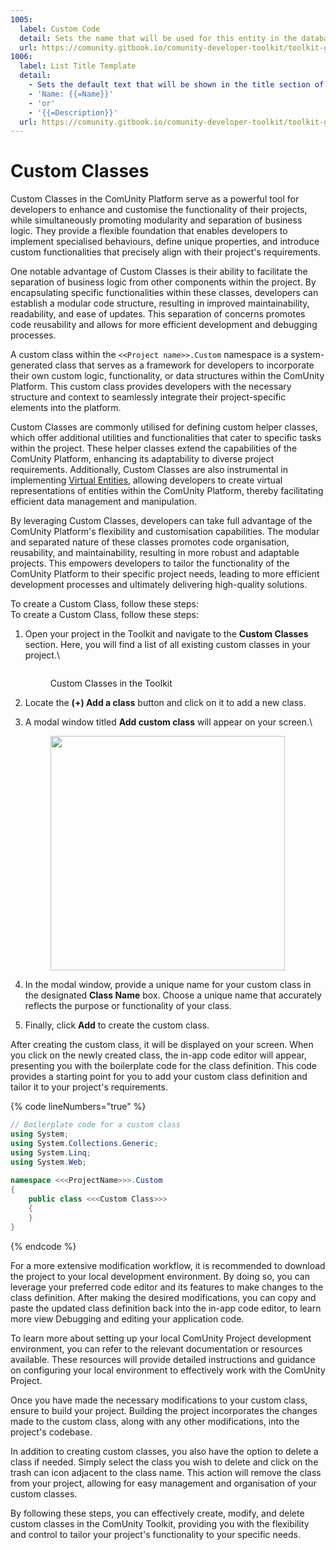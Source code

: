 ```yaml
---
1005:
  label: Custom Code
  detail: Sets the name that will be used for this entity in the database context
  url: https://comunity.gitbook.io/comunity-developer-toolkit/toolkit-guides/data/customising-the-data-model/creating-entities-in-the-data-model-step-by-step-guide#entity-properties
1006:
  label: List Title Template
  detail:
    - Sets the default text that will be shown in the title section of a list view item. Values can use the template syntax to populate the text with record field values, for example:
    - 'Name: {{=Name}}'
    - 'or'
    - '{{=Description}}'
  url: https://comunity.gitbook.io/comunity-developer-toolkit/toolkit-guides/data/customising-the-data-model/creating-entities-in-the-data-model-step-by-step-guide#entity-properties
---
```


# Custom Classes

Custom Classes in the ComUnity Platform serve as a powerful tool for developers to enhance and customise the functionality of their projects, while simultaneously promoting modularity and separation of business logic. They provide a flexible foundation that enables developers to implement specialised behaviours, define unique properties, and introduce custom functionalities that precisely align with their project's requirements.

One notable advantage of Custom Classes is their ability to facilitate the separation of business logic from other components within the project. By encapsulating specific functionalities within these classes, developers can establish a modular code structure, resulting in improved maintainability, readability, and ease of updates. This separation of concerns promotes code reusability and allows for more efficient development and debugging processes.

A custom class within the `<<Project name>>.Custom` namespace is a system-generated class that serves as a framework for developers to incorporate their own custom logic, functionality, or data structures within the ComUnity Platform. This custom class provides developers with the necessary structure and context to seamlessly integrate their project-specific elements into the platform.

Custom Classes are commonly utilised for defining custom helper classes, which offer additional utilities and functionalities that cater to specific tasks within the project. These helper classes extend the capabilities of the ComUnity Platform, enhancing its adaptability to diverse project requirements. Additionally, Custom Classes are also instrumental in implementing [ Virtual Entities](broken-reference), allowing developers to create virtual representations of entities within the ComUnity Platform, thereby facilitating efficient data management and manipulation.

By leveraging Custom Classes, developers can take full advantage of the ComUnity Platform's flexibility and customisation capabilities. The modular and separated nature of these classes promotes code organisation, reusability, and maintainability, resulting in more robust and adaptable projects. This empowers developers to tailor the functionality of the ComUnity Platform to their specific project needs, leading to more efficient development processes and ultimately delivering high-quality solutions.

&#x20;To create a Custom Class, follow these steps:\
&#x20;To create a Custom Class, follow these steps:

1.  Open your project in the Toolkit and navigate to the **Custom Classes** section. Here, you will find a list of all existing custom classes in your project.\


    <figure><img src="broken-reference" alt=""><figcaption><p>Custom Classes in the Toolkit</p></figcaption></figure>
2. Locate the **(+) Add a class** button and click on it to add a new class.
3.  A modal window titled **Add custom class** will appear on your screen.\


    <div align="left">

    <figure><img src="broken-reference" alt="" width="375"><figcaption></figcaption></figure>

    </div>
4. In the modal window, provide a unique name for your custom class in the designated **Class Name** box. Choose a unique name that accurately reflects the purpose or functionality of your class.
5. Finally, click **Add** to create the custom class.

After creating the custom class, it will be displayed on your screen. When you click on the newly created class, the in-app code editor will appear, presenting you with the boilerplate code for the class definition. This code provides a starting point for you to add your custom class definition and tailor it to your project's requirements.

{% code lineNumbers="true" %}
```csharp
// Boilerplate code for a custom class
using System;
using System.Collections.Generic;
using System.Linq;
using System.Web;
        
namespace <<<ProjectName>>>.Custom
{
    public class <<<Custom Class>>>
    {
    }
}

```
{% endcode %}

For a more extensive modification workflow, it is recommended to download the project to your local development environment. By doing so, you can leverage your preferred code editor and its features to make changes to the class definition. After making the desired modifications, you can copy and paste the updated class definition back into the in-app code editor, to learn more view Debugging and editing your application code.

To learn more about setting up your local ComUnity Project development environment, you can refer to the relevant documentation or resources available. These resources will provide detailed instructions and guidance on configuring your local environment to effectively work with the ComUnity Project.

Once you have made the necessary modifications to your custom class, ensure to build your project. Building the project incorporates the changes made to the custom class, along with any other modifications, into the project's codebase.

In addition to creating custom classes, you also have the option to delete a class if needed. Simply select the class you wish to delete and click on the trash can icon adjacent to the class name. This action will remove the class from your project, allowing for easy management and organisation of your custom classes.

By following these steps, you can effectively create, modify, and delete custom classes in the ComUnity Toolkit, providing you with the flexibility and control to tailor your project's functionality to your specific needs.
